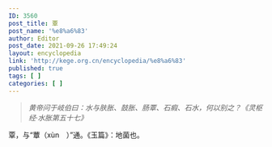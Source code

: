 ```yaml
---
ID: 3560
post_title: 覃
post_name: '%e8%a6%83'
author: Editor
post_date: 2021-09-26 17:49:24
layout: encyclopedia
link: 'http://kege.org.cn/encyclopedia/%e8%a6%83'
published: true
tags: [ ]
categories: [ ]
---
```

<blockquote><em>黄帝问于岐伯曰：水与肤胀、鼓胀、肠覃、石瘕、石水，何以别之？《灵枢经·水胀第五十七》</em></blockquote>
覃，与“蕈（xùn　）”通。《玉篇》：地菌也。